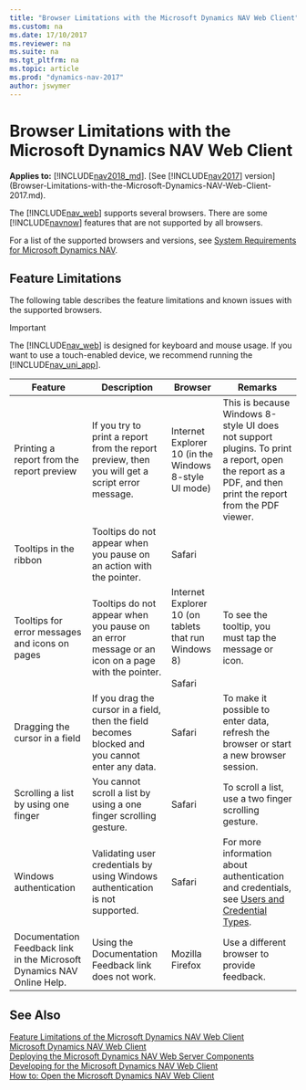 ```yaml
---
title: "Browser Limitations with the Microsoft Dynamics NAV Web Client"
ms.custom: na
ms.date: 17/10/2017
ms.reviewer: na
ms.suite: na
ms.tgt_pltfrm: na
ms.topic: article
ms.prod: "dynamics-nav-2017"
author: jswymer
---
```

# Browser Limitations with the Microsoft Dynamics NAV Web Client

**Applies to:** [!INCLUDE[nav2018_md](includes/nav2018_md.md)]. [See [!INCLUDE[nav2017](includes/nav2017.md)] version](Browser-Limitations-with-the-Microsoft-Dynamics-NAV-Web-Client-2017.md).

The [!INCLUDE[nav_web](includes/nav_web_md.md)] supports several browsers. There are some [!INCLUDE[navnow](includes/navnow_md.md)] features that are not supported by all browsers.  

 For a list of the supported browsers and versions, see [System Requirements for Microsoft Dynamics NAV](System-Requirements-for-Microsoft-Dynamics-NAV.md).  

## Feature Limitations  
 The following table describes the feature limitations and known issues with the supported browsers.  

> [!IMPORTANT]  
>  The [!INCLUDE[nav_web](includes/nav_web_md.md)] is designed for keyboard and mouse usage. If you want to use a touch-enabled device, we recommend running the [!INCLUDE[nav_uni_app](includes/nav_uni_app_md.md)].  

|Feature|Description|Browser|Remarks|  
|-------------|-----------------|-------------|-------------|  
|Printing a report from the report preview|If you try to print a report from the report preview, then you will get a script error message.|Internet Explorer 10 \(in the Windows 8-style UI mode\)|This is because Windows 8-style UI does not support plugins. To print a report, open the report as a PDF, and then print the report from the PDF viewer.|  
|Tooltips in the ribbon|Tooltips do not appear when you pause on an action with the pointer.|Safari||  
|Tooltips for error messages and icons on pages|Tooltips do not appear when you pause on an error message or an icon on a page with the pointer.|Internet Explorer 10 \(on tablets that run Windows 8\)<br /><br /> Safari|To see the tooltip, you must tap the message or icon.|  
|Dragging the cursor in a field|If you drag the cursor in a field, then the field becomes blocked and you cannot enter any data.|Safari|To make it possible to enter data, refresh the browser or start a new browser session.|  
|Scrolling a list by using one finger|You cannot scroll a list by using a one finger scrolling gesture.|Safari|To scroll a list, use a two finger scrolling gesture.|  
|Windows authentication|Validating user credentials by using Windows authentication is not supported.|Safari|For more information about authentication and credentials, see [Users and Credential Types](Users-and-Credential-Types.md).|  
|Documentation Feedback link in the Microsoft Dynamics NAV Online Help.|Using the Documentation Feedback link does not work.|Mozilla Firefox|Use a different browser to provide feedback.|  


## See Also  
 [Feature Limitations of the Microsoft Dynamics NAV Web Client](Feature-Limitations-of-the-Microsoft-Dynamics-NAV-Web-Client.md)   
 [Microsoft Dynamics NAV Web Client](Microsoft-Dynamics-NAV-Web-Client.md)   
 [Deploying the Microsoft Dynamics NAV Web Server Components](Deploying-the-Microsoft-Dynamics-NAV-Web-Server-Components.md)   
 [Developing for the Microsoft Dynamics NAV Web Client](Developing-for-the-Microsoft-Dynamics-NAV-Web-Client.md)   
 [How to: Open the Microsoft Dynamics NAV Web Client](How-to--Open-the-Microsoft-Dynamics-NAV-Web-Client.md)
